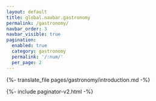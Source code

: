 ```yaml
---
layout: default
title: global.navbar.gastronomy
permalink: /gastronomy/
navbar_order: 3
navbar_visible: true
pagination: 
  enabled: true
  category: gastronomy
  permalink: '/:num/'
  per_page: 2
---
```


{%- translate_file pages/gastronomy/introduction.md -%}

{%- include paginator-v2.html -%}

